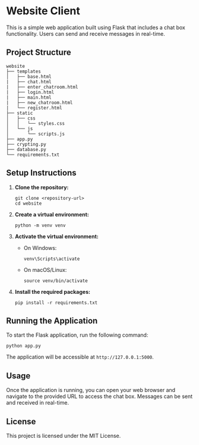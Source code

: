 # Website Client

This is a simple web application built using Flask that includes a chat box functionality. Users can send and receive messages in real-time.

## Project Structure

```
website
├── templates
│   ├── base.html
|   ├── chat.html
|   ├── enter_chatroom.html
|   ├── login.html
|   ├── main.html
|   ├── new_chatroom.html
|   └── register.html
├── static
│   ├── css
│   │   └── styles.css
│   └── js
│       └── scripts.js
├── app.py
├── crypting.py
├── database.py
└── requirements.txt
```

## Setup Instructions

1. **Clone the repository:**
   ```
   git clone <repository-url>
   cd website
   ```

2. **Create a virtual environment:**
   ```
   python -m venv venv
   ```

3. **Activate the virtual environment:**
   - On Windows:
     ```
     venv\Scripts\activate
     ```
   - On macOS/Linux:
     ```
     source venv/bin/activate
     ```

4. **Install the required packages:**
   ```
   pip install -r requirements.txt
   ```

## Running the Application

To start the Flask application, run the following command:

```
python app.py
```

The application will be accessible at `http://127.0.0.1:5000`.

## Usage

Once the application is running, you can open your web browser and navigate to the provided URL to access the chat box. Messages can be sent and received in real-time.

## License

This project is licensed under the MIT License.